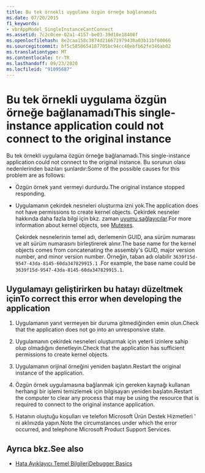 ```yaml
---
title: Bu tek örnekli uygulama özgün örneğe bağlanamadı
ms.date: 07/20/2015
f1_keywords:
- vbrAppModel_SingleInstanceCantConnect
ms.assetid: 7c2c0cee-02a1-4157-be03-39d18e18408f
ms.openlocfilehash: 8e2caa158c3874d216671979430a03b11bf60066
ms.sourcegitcommit: bf5c5850654187705bc94cc40ebfb62fe346ab02
ms.translationtype: MT
ms.contentlocale: tr-TR
ms.lasthandoff: 09/23/2020
ms.locfileid: "91095687"
---
```

# <a name="this-single-instance-application-could-not-connect-to-the-original-instance"></a><span data-ttu-id="20761-102">Bu tek örnekli uygulama özgün örneğe bağlanamadı</span><span class="sxs-lookup"><span data-stu-id="20761-102">This single-instance application could not connect to the original instance</span></span>

<span data-ttu-id="20761-103">Bu tek örnekli uygulama özgün örneğe bağlanamadı.</span><span class="sxs-lookup"><span data-stu-id="20761-103">This single-instance application could not connect to the original instance.</span></span> <span data-ttu-id="20761-104">Bu sorunun olası nedenlerinden bazıları şunlardır:</span><span class="sxs-lookup"><span data-stu-id="20761-104">Some of the possible causes for this problem are as follows:</span></span>  
  
- <span data-ttu-id="20761-105">Özgün örnek yanıt vermeyi durdurdu.</span><span class="sxs-lookup"><span data-stu-id="20761-105">The original instance stopped responding.</span></span>  
  
- <span data-ttu-id="20761-106">Uygulamanın çekirdek nesneleri oluşturma izni yok.</span><span class="sxs-lookup"><span data-stu-id="20761-106">The application does not have permissions to create kernel objects.</span></span> <span data-ttu-id="20761-107">Çekirdek nesneler hakkında daha fazla bilgi için bkz. zaman [uyumu sağlayıcılar](../../standard/threading/mutexes.md).</span><span class="sxs-lookup"><span data-stu-id="20761-107">For more information about kernel objects, see [Mutexes](../../standard/threading/mutexes.md).</span></span>  
  
     <span data-ttu-id="20761-108">Çekirdek nesnelerinin temel adı, derlemenin GUID, ana sürüm numarası ve alt sürüm numarasını birleştirerek alınır.</span><span class="sxs-lookup"><span data-stu-id="20761-108">The base name for the kernel objects comes from concatenating the assembly's GUID, major version number, and minor version number.</span></span> <span data-ttu-id="20761-109">Örneğin, taban adı olabilir `3639f15d-9547-43da-8145-60da347829915.1` .</span><span class="sxs-lookup"><span data-stu-id="20761-109">For example, the base name could be `3639f15d-9547-43da-8145-60da347829915.1`.</span></span>  
  
## <a name="to-correct-this-error-when-developing-the-application"></a><span data-ttu-id="20761-110">Uygulamayı geliştirirken bu hatayı düzeltmek için</span><span class="sxs-lookup"><span data-stu-id="20761-110">To correct this error when developing the application</span></span>  
  
1. <span data-ttu-id="20761-111">Uygulamanın yanıt vermeyen bir duruma gitmediğinden emin olun.</span><span class="sxs-lookup"><span data-stu-id="20761-111">Check that the application does not go into an unresponsive state.</span></span>  
  
2. <span data-ttu-id="20761-112">Uygulamanın çekirdek nesneleri oluşturmak için yeterli izinlere sahip olup olmadığını denetleyin.</span><span class="sxs-lookup"><span data-stu-id="20761-112">Check that the application has sufficient permissions to create kernel objects.</span></span>  
  
3. <span data-ttu-id="20761-113">Uygulamanın orijinal örneğini yeniden başlatın.</span><span class="sxs-lookup"><span data-stu-id="20761-113">Restart the original instance of the application.</span></span>  
  
4. <span data-ttu-id="20761-114">Özgün örnek uygulamasına bağlanmak için gereken kaynağı kullanan herhangi bir işlemi temizlemek için bilgisayarı yeniden başlatın.</span><span class="sxs-lookup"><span data-stu-id="20761-114">Restart the computer to clear any process that may be using the resource that is required to connect to the original instance application.</span></span>  
  
5. <span data-ttu-id="20761-115">Hatanın oluştuğu koşulları ve telefon Microsoft Ürün Destek Hizmetleri ' ni aklınızda yapın.</span><span class="sxs-lookup"><span data-stu-id="20761-115">Note the circumstances under which the error occurred, and telephone Microsoft Product Support Services.</span></span>  
  
## <a name="see-also"></a><span data-ttu-id="20761-116">Ayrıca bkz.</span><span class="sxs-lookup"><span data-stu-id="20761-116">See also</span></span>

- [<span data-ttu-id="20761-117">Hata Ayıklayıcı Temel Bilgileri</span><span class="sxs-lookup"><span data-stu-id="20761-117">Debugger Basics</span></span>](/visualstudio/debugger/debugger-feature-tour)

